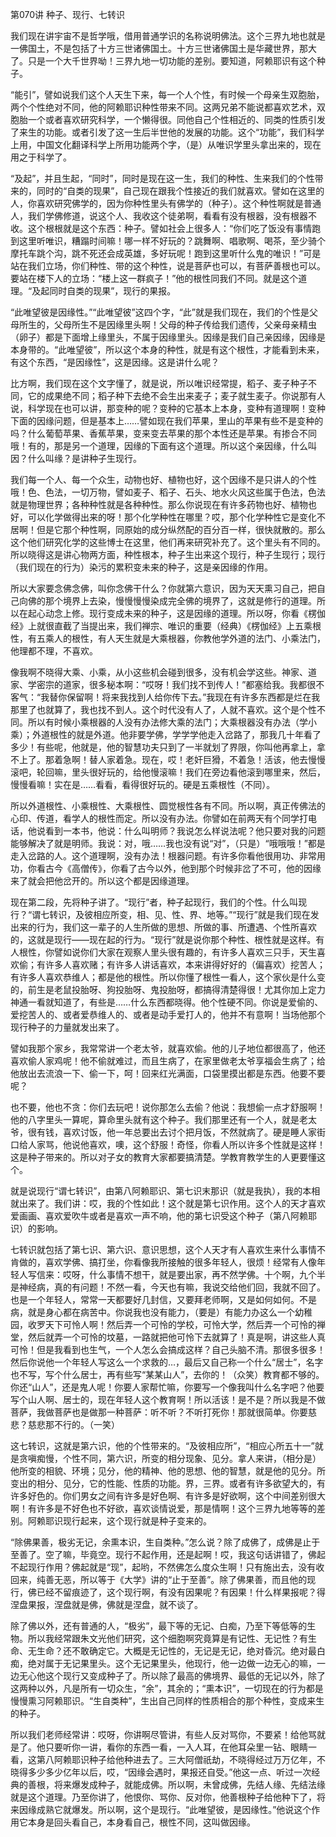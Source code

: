   

第070讲 种子、现行、七转识

我们现在讲宇宙不是哲学哦，借用普通学识的名称说明佛法。这个三界九地也就是一佛国土，不是包括了十方三世诸佛国土。十方三世诸佛国土是华藏世界，那大了。只是一个大千世界呦！三界九地一切功能的差别。要知道，阿赖耶识有这个种子。

“能引”，譬如说我们这个人天生下来，每一个人个性，有时候一个母亲生双胞胎，两个个性绝对不同，他的阿赖耶识种性带来不同。这两兄弟不能说都喜欢艺术，双胞胎一个或者喜欢研究科学，一个懒得很。同他自己个性相近的、同类的性质引发了来生的功能。或者引发了这一生后半世他的发展的功能。这个“功能”，我们科学上用，中国文化翻译科学上所用功能两个字，（是）从唯识学里头拿出来的，现在用之于科学了。

“及起”，并且生起，“同时”，同时是现在这一生，我们的种性、生来我们的个性带来的，同时的“自类的现果”，自己现在跟我个性接近的我们就喜欢。譬如在这里的人，你喜欢研究佛学的，因为你种性里头有佛学的（种子）。这个种性啊就是普通人，我们学佛修道，说这个人、我收这个徒弟啊，看看有没有根器，没有根器不收。这个根根就是这个东西：种子。譬如社会上很多人：“你们吃了饭没有事情跑到这里听唯识，糟蹋时间嘛！哪一样不好玩的？跳舞啊、唱歌啊、喝茶，至少骑个摩托车跳个沟，跳不死还会成英雄，多好玩呢！跑到这里听什么鬼的唯识！”可是站在我们立场，你们种性、带的这个种性，说是菩萨也可以，有菩萨善根也可以。要站在楼下人的立场：“楼上这一群疯子！”他的根性同我们不同。就是这个道理。“及起同时自类的现果”，现行的果报。

“此唯望彼是因缘性。”“此唯望彼”这四个字，“此”就是我们现在，我们的个性是父母所生的，父母所生不是因缘里头啊！父母的种子传给我们遗传，父亲母亲精虫（卵子）都是下面增上缘里头，不属于因缘里头。因缘是我们自己亲因缘，因缘是本身带的。“此唯望彼”，所以这个本身的种性，就是有这个根性，才能看到未来，有这个东西，“是因缘性”，这是因缘。这是讲什么呢？

比方啊，我们现在这个文字懂了，就是说，所以唯识经常提，稻子、麦子种子不同，它的成果绝不同；稻子种下去绝不会生出来麦子；麦子就生麦子。你说那有人说，科学现在也可以讲，那变种的呢？变种的它基本上本身，变种有道理啊！变种下面的因缘问题，但是基本上……譬如现在我们苹果，里山的苹果有些不是变种的吗？什么葡萄苹果、香蕉苹果，变来变去苹果的那个本性还是苹果。有掺合不同哦！有的，那是另一个道理，因缘的下面有这个道理。所以这个亲因缘，什么叫因？什么叫缘？是讲种子生现行。

我们每一个人、每一个众生，动物也好、植物也好，这个因缘不是只讲人的个性哦！色、色法，一切万物，譬如麦子、稻子、石头、地水火风这些属于色法，色法就是物理世界；各种种性就是各种种性。那么你说现在有许多药物也好、植物也好，可以化学做得出来的呀！那个化学种性在哪里？哎，那个化学种性它是变化不居啊！但是它那个种性啊，同原始的成分纵然配的百分百一样，很快就散的。那么这个他们研究化学的这些博士在这里，他们再来研究补充了。这个里头有不同的。所以晓得这是讲心物两方面，种性根本，种子生出来这个现行，种子生现行；现行（我们现在的行为）染污的累积变未来的种子，这是亲因缘的作用。

所以大家要念佛念佛，叫你念佛干什么？你就第六意识，因为天天熏习自己，把自己向佛的那个境界上去染，慢慢慢慢染成完全佛的境界了，这就是修行的道理。所以在起心动念上修。现行变成未来的种子，这是因缘的道理。所以呀，你看《楞伽经》上就很直截了当提出来，我们禅宗、唯识的重要（经典）《楞伽经》上五乘根性，有五乘人的根性，有人天生就是大乘根器，你教他学外道的法门、小乘法门，他理都不理，不喜欢。

像我啊不晓得大乘、小乘，从小这些机会碰到很多，没有机会学这些。神家、道家、学密宗的道家，很多秘本啊：“哎呀！我们找不到传人！”都塞给我。我都很不客气：“我替你保留啊！将来我找到人给你传下去。”我现在有许多东西都是烂在我那里了也就算了，我也找不到人。这个时代没有人了，人就不喜欢。这个是个性不同。所以有时候小乘根器的人没有办法修大乘的法门；大乘根器没有办法（学小乘）；外道根性的就是外道。他非要学佛，学学学他走入岔路了，那我几十年看了多少！有些呢，他就是，他的智慧功夫只到了一半就划了界限，你叫他再拿上，拿不上了。那着急啊！替人家着急。现在，哎！老奸巨猾，不着急！活该，他去慢慢滚吧，轮回嘛，里头很好玩的，给他慢滚嘛！我们在旁边看他滚到哪里来，然后，慢慢看嘛！实在是……看看，看得很好玩的。硬是五乘根性（不同）。

所以外道根性、小乘根性、大乘根性、圆觉根性各有不同。所以啊，真正传佛法的心印、传道，看学人的根性而定。所以没有办法。你譬如在前两天有个同学打电话，他说看到一本书，他说：什么叫明师？我说怎么样说法呢？他只要对我的问题能够解决了就是明师。我说：对，哦……我也没有说“对”，（只是）“哦哦哦！”都是走入岔路的人。这个道理啊，没有办法！根器问题。有许多你看他很用功、非常用功，你看古今《高僧传》，你看了古今以外，他到那个时候非岔了不可，他的因缘来了就会把他岔开的。所以这个都是因缘道理。

现在第二段，先将种子讲了。“现行”者，种子起现行，我们的个性。什么叫现行？“谓七转识，及彼相应所变，相、见、性、界、地等。”“现行”就是我们现在发出来的行为，我们这一辈子的人生所做的思想、所做的事、所遭遇、个性所喜欢的，这就是现行——现在起的行为。“现行”就是说你那个种性、根性就是这样。有人根性，你譬如说你们大家在观察人里头很有趣的，有许多人喜欢三只手，天生喜欢偷；有许多人喜欢赌；有许多人讲话喜欢，本来讲得好好的（偏喜欢）挖苦人；有许多人喜欢恭维人；都是他的根性。所以你懂了根性一看人，这个家伙是什么变的，前生是老鼠投胎呀、狗投胎呀、鬼投胎呀，都搞得清楚得很！尤其你加上定力神通一看就知道了，有些是……什么东西都晓得。他个性硬不同。你说是爱偷的、爱挖苦人的、或者爱恭维人的、或者是动手爱打人的，他并不有意啊！当场他那个现行种子的力量就发出来了。

譬如我那个家乡，我常常讲一个老太爷，就喜欢偷。他的儿子地位都很高了，他还喜欢偷人家鸡呢！他不偷就难过，而且生病了，在家里做老太爷享福会生病了；给他放出去流浪一下、偷一下，呵！回来红光满面，口袋里摸出都是东西。他要不要呢？

也不要，他也不贪：你们去玩吧！说你那怎么去偷？他说：我想偷一点才舒服啊！他的八字里头一算呢，算命里头就有这个种子。我们那里还有一个人，就是老太爷，很有钱，喜欢讨饭，他一年总要出去讨个把月饭，不然就病了。硬是睡人家街口给人家骂，他说他喜欢，噢，这个舒服！奇怪，你看人所以许多个性就是这样！这是种子带来的。所以对子女的教育大家都要搞清楚。学教育教学生的人更要懂这个。

就是说现行“谓七转识”，由第八阿赖耶识、第七识末那识（就是我执），我的本相就出来了。我们讲：哎，我的个性如此！这个就是第七识作用。这个人的天才喜欢爱画画、喜欢爱吹牛或者是喜欢一声不响，他的第七识受这个种子（第八阿赖耶识）的影响。

七转识就包括了第七识、第六识、意识思想，这个人天才有人喜欢生来什么事情不肯做的，喜欢学佛、搞打坐，你看像我所接触的很多年轻人，很烦！经常有人像年轻人写信来：哎呀，什么事情不想干，就是要出家，再不然学佛。十个啊，九个半是神经病，真的有问题！不然一看，今天也有嘛，我说交给他们回，我就不回了。也是一个年轻人，常常一天都要好几封信，又要拜老师啊，又是如何如何。不是病，就是身心都在病苦中。你说我也没有能力，（要是）有能力办这么一个幼稚园，收罗天下可怜人啊！然后弄一个可怜的学校，可怜大学，然后弄一个可怜的禅堂，然后就弄一个可怜的坟墓，一路就把他可怜下去就算了！真是啊，讲这些人真可怜！但是我看到也生气，一个人怎么会搞成这样？自己头脑不清。那很多很多！然后你说他一个年轻人写这么一个求救的…，最后又自己称一个什么“居士”，名字也不写，写个什么居士，再有些写“某某山人”，去你的！（众笑）教育都不够的。你还“山人”，还是鬼人呢！你要人家帮忙嘛，你要写一个像我叫什么名字吧？他要写个山人啊、居士的，现在年轻人这个教育啊！所以活该！是不是？所以我是不做菩萨，我做菩萨也是做那一种菩萨：听不听？不听打死你！那就很简单。你要慈悲？慈悲那不行的。（一笑）

这七转识，这就是第六识，他的个性带来的。“及彼相应所”，“相应心所五十一”就是贪嗔痴慢，个性不同，第六识，所变的相分现象、见分。拿人来讲，（相分是）他所变的相貌、环境；见分，他的精神、他的思想、他的智慧，就是他的见分。所变出的相分、见分，它的性能、性质的功能。界，三界。或者有许多欲望大的，有许多好色的。你们男女之间有许多是好色啊、有许多是好欲啊，这个中间差别很大啊！有许多是不好色也不好欲，喜欢谈情说爱，那是情啊！这个三界九地等等的差别。阿赖耶识现行起来，这个现行就是种子变来的。

“除佛果善，极劣无记，余熏本识，生自类种。”怎么说？除了成佛了，成佛是止于至善了。空了嘛，毕竟空。现行不起作用，还是起啊！哎，我这句话讲错了，佛起不起现行作用？佛起就是“现”，起哟，不然佛怎么度众生啊！只有施出去，没有收回来，纯善无恶，所以等于《大学》讲的“止于至善”。除了佛果善，而且他的现行，佛已经不留痕迹了，这个现行啊，有没有因果呢？有因果！什么样果报呢？得涅盘果报，涅盘就是佛，佛就是涅盘，就不谈了。

除了佛以外，还有普通的人，“极劣”，最下等的无记、白痴，乃至下等低等的生物。所以我经常跟朱文光他们研究，这个细胞啊究竟算是有记性、无记性？有生命、无生命？还不敢确定它。大概是无记性的，无记是无记，绝对昏沉。绝对最白痴，绝对属于无记果里头。这个无记果里头，他现行，他一边做一边无心的嘛，一边无心他这个现行又变成种子了。所以除了最高的佛境界、最低的无记以外，除了这两种以外，凡是所有一切众生，“余”，其余的；“熏本识”，一切现在的行为都是慢慢熏习阿赖耶识。“生自类种”，生出自己同样的性质相合的那个种性，变成来生的种子。

所以我们老师经常讲：哎呀，你讲啊尽管讲，有些人反对骂你，不要紧！给他骂就是了。他只要听你一讲，看你的东西一看，一入人耳，在他耳朵里一钻、眼睛一看，这第八阿赖耶识种子给他种进去了。三大阿僧祇劫，不晓得经过万万亿年，不晓得多少多少亿年以后，哎，“因缘会遇时，果报还自受。”他这一点、听过一次经典的善根，将来爆发成种子，就能成佛。所以啊，未曾成佛，先结人缘、先结法缘就是这个道理。乃至你讲了，他恨你、骂你、反对你，他善根种子给他种下了，将来因缘成熟它就爆发。所以啊，这个是现行。“此唯望彼，是因缘性。”他说这个作用它本身是回头看自己，本身看自己，根性不同，这叫做因缘。
